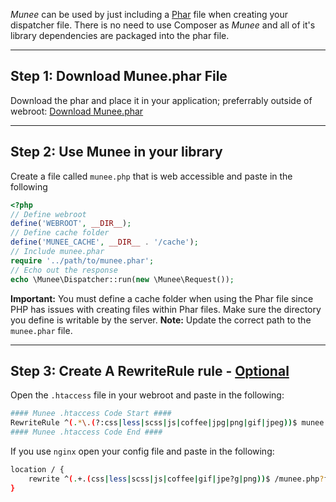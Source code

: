 *Munee* can be used by just including a [Phar](http://php.net/manual/en/book.phar.php) file when creating your dispatcher file.  There is no need to use Composer as *Munee* and all of it's library dependencies are packaged into the phar file.
______

## Step 1: Download Munee.phar File

Download the phar and place it in your application; preferrably outside of webroot: <a href="/download.php?filename=munee.phar" id="pharDownload" class="btn btn-success">Download Munee.phar</a>
______

## Step 2: Use Munee in your library</h2>

Create a file called `munee.php` that is web accessible and paste in the following

```php
<?php
// Define webroot
define('WEBROOT', __DIR__);
// Define cache folder
define('MUNEE_CACHE', __DIR__ . '/cache');
// Include munee.phar
require '../path/to/munee.phar';
// Echo out the response
echo \Munee\Dispatcher::run(new \Munee\Request());
```

**Important:** You must define a cache folder when using the Phar file since PHP has issues with creating files within Phar files. Make sure the directory you define is writable by the server.
**Note:** Update the correct path to the `munee.phar` file.
______

## Step 3: Create A RewriteRule rule - [Optional](/Tips_&_Tricks#no-htaccess)

Open the `.htaccess` file in your webroot and paste in the following:

```bash
#### Munee .htaccess Code Start ####
RewriteRule ^(.*\.(?:css|less|scss|js|coffee|jpg|png|gif|jpeg))$ munee.php?files=/$1 [L,QSA,NC]
#### Munee .htaccess Code End ####
```

If you use `nginx` open your config file and paste in the following: 

```bash
location / {
    rewrite ^(.+.(css|less|scss|js|coffee|gif|jpe?g|png))$ /munee.php?files=/$1 break;
}
```
